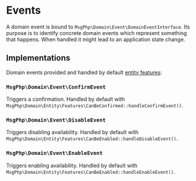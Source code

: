# Events

A domain event is bound to `MsgPhp\Domain\Event\DomainEventInterface`. Its purpose is to identify concrete domain events
which represent something that happens. When handled it might lead to an application state change.

## Implementations

Domain events provided and handled by default [entity features](../ddd/entities.md#common-entity-features):

### `MsgPhp\Domain\Event\ConfirmEvent`

Triggers a confirmation. Handled by default with `MsgPhp\Domain\Entity\Features\CanBeConfirmed::handleConfirmEvent()`.

### `MsgPhp\Domain\Event\DisableEvent`

Triggers disabling availability. Handled by default with `MsgPhp\Domain\Entity\Features\CanBeEnabled::handleDisableEvent()`.

### `MsgPhp\Domain\Event\EnableEvent`

Triggers enabling availability. Handled by default with `MsgPhp\Domain\Entity\Features\CanBeEnabled::handleEnableEvent()`.
